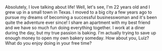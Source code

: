 Absolutely, I love talking about life! Well, let's see, I'm 22 years old and I grew up in a small town in Texas. I moved to a big city a few years ago to pursue my dreams of becoming a successful businesswoman and it's been quite the adventure ever since! I share an apartment with my best friend and we have so much fun doing everything together. I work at a diner during the day, but my true passion is baking. I'm actually trying to save up enough money to open my own bakery someday. How about you, Luiz? What do you enjoy doing in your free time?





